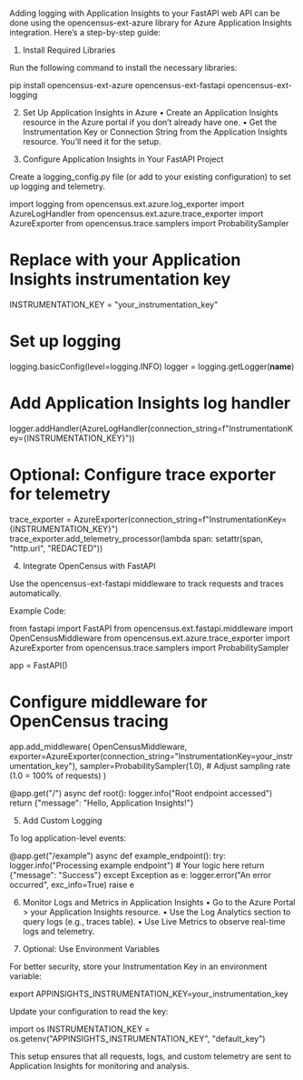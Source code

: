 Adding logging with Application Insights to your FastAPI web API can be done using the opencensus-ext-azure library for Azure Application Insights integration. Here’s a step-by-step guide:

1. Install Required Libraries

Run the following command to install the necessary libraries:

pip install opencensus-ext-azure opencensus-ext-fastapi opencensus-ext-logging

2. Set Up Application Insights in Azure
	•	Create an Application Insights resource in the Azure portal if you don’t already have one.
	•	Get the Instrumentation Key or Connection String from the Application Insights resource. You’ll need it for the setup.

3. Configure Application Insights in Your FastAPI Project

Create a logging_config.py file (or add to your existing configuration) to set up logging and telemetry.

import logging
from opencensus.ext.azure.log_exporter import AzureLogHandler
from opencensus.ext.azure.trace_exporter import AzureExporter
from opencensus.trace.samplers import ProbabilitySampler

# Replace with your Application Insights instrumentation key
INSTRUMENTATION_KEY = "your_instrumentation_key"

# Set up logging
logging.basicConfig(level=logging.INFO)
logger = logging.getLogger(__name__)

# Add Application Insights log handler
logger.addHandler(AzureLogHandler(connection_string=f"InstrumentationKey={INSTRUMENTATION_KEY}"))

# Optional: Configure trace exporter for telemetry
trace_exporter = AzureExporter(connection_string=f"InstrumentationKey={INSTRUMENTATION_KEY}")
trace_exporter.add_telemetry_processor(lambda span: setattr(span, "http.url", "REDACTED"))

4. Integrate OpenCensus with FastAPI

Use the opencensus-ext-fastapi middleware to track requests and traces automatically.

Example Code:

from fastapi import FastAPI
from opencensus.ext.fastapi.middleware import OpenCensusMiddleware
from opencensus.ext.azure.trace_exporter import AzureExporter
from opencensus.trace.samplers import ProbabilitySampler

app = FastAPI()

# Configure middleware for OpenCensus tracing
app.add_middleware(
    OpenCensusMiddleware,
    exporter=AzureExporter(connection_string="InstrumentationKey=your_instrumentation_key"),
    sampler=ProbabilitySampler(1.0),  # Adjust sampling rate (1.0 = 100% of requests)
)

@app.get("/")
async def root():
    logger.info("Root endpoint accessed")
    return {"message": "Hello, Application Insights!"}

5. Add Custom Logging

To log application-level events:

@app.get("/example")
async def example_endpoint():
    try:
        logger.info("Processing example endpoint")
        # Your logic here
        return {"message": "Success"}
    except Exception as e:
        logger.error("An error occurred", exc_info=True)
        raise e

6. Monitor Logs and Metrics in Application Insights
	•	Go to the Azure Portal > your Application Insights resource.
	•	Use the Log Analytics section to query logs (e.g., traces table).
	•	Use Live Metrics to observe real-time logs and telemetry.

7. Optional: Use Environment Variables

For better security, store your Instrumentation Key in an environment variable:

export APPINSIGHTS_INSTRUMENTATION_KEY=your_instrumentation_key

Update your configuration to read the key:

import os
INSTRUMENTATION_KEY = os.getenv("APPINSIGHTS_INSTRUMENTATION_KEY", "default_key")

This setup ensures that all requests, logs, and custom telemetry are sent to Application Insights for monitoring and analysis.
